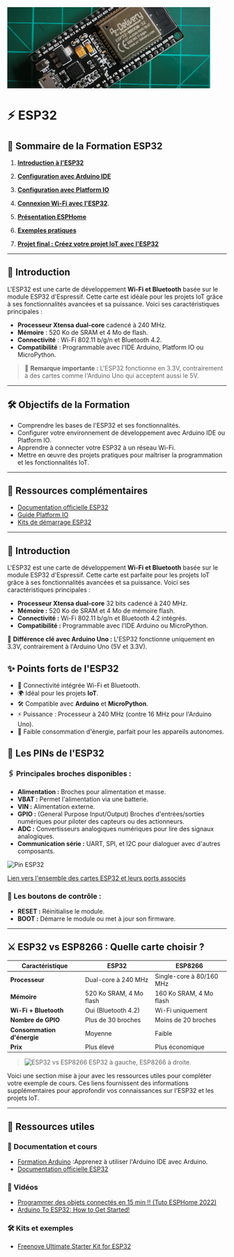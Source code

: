 <img src="./img/fond-esp.png" style="height:186px;" alt="">


# ⚡ ESP32

## 📖 Sommaire de la Formation ESP32

1. [**Introduction à l'ESP32**](./esp32-intro)

2. [**Configuration avec Arduino IDE**](./esp32-arduino)

3. [**Configuration avec Platform IO**](./esp32-platformio)

4. [**Connexion Wi-Fi avec l'ESP32**](./esp32-wifi).

5. [**Présentation ESPHome**](./esp32-esphome)

6. [**Exemples pratiques**](./esp32-exemple2)

7. [**Projet final : Créez votre projet IoT avec l'ESP32**](./esp32-projet)

---

## 🌟 Introduction

L'ESP32 est une carte de développement **Wi-Fi et Bluetooth** basée sur le module ESP32 d'Espressif. Cette carte est idéale pour les projets IoT grâce à ses fonctionnalités avancées et sa puissance. Voici ses caractéristiques principales :

- **Processeur Xtensa dual-core** cadencé à 240 MHz.
- **Mémoire** : 520 Ko de SRAM et 4 Mo de flash.
- **Connectivité** : Wi-Fi 802.11 b/g/n et Bluetooth 4.2.
- **Compatibilité** : Programmable avec l'IDE Arduino, Platform IO ou MicroPython.

> 📌 **Remarque importante :** L'ESP32 fonctionne en 3.3V, contrairement à des cartes comme l'Arduino Uno qui acceptent aussi le 5V.

---

## 🛠️ Objectifs de la Formation

- Comprendre les bases de l'ESP32 et ses fonctionnalités.
- Configurer votre environnement de développement avec Arduino IDE ou Platform IO.
- Apprendre à connecter votre ESP32 à un réseau Wi-Fi.
- Mettre en œuvre des projets pratiques pour maîtriser la programmation et les fonctionnalités IoT.

---

## 🔗 Ressources complémentaires

- [Documentation officielle ESP32](https://docs.espressif.com/projects/arduino-esp32/en/latest/)
- [Guide Platform IO](https://platformio.org/)
- [Kits de démarrage ESP32](https://www.amazon.fr/s?k=kit+esp32)

---


## 🌟 Introduction

L'ESP32 est une carte de développement **Wi-Fi et Bluetooth** basée sur le module ESP32 d'Espressif. Cette carte est parfaite pour les projets IoT grâce à ses fonctionnalités avancées et sa puissance. Voici ses caractéristiques principales :


- **Processeur Xtensa dual-core** 32 bits cadencé à 240 MHz.
- **Mémoire :** 520 Ko de SRAM et 4 Mo de mémoire flash.
- **Connectivité :** Wi-Fi 802.11 b/g/n et Bluetooth 4.2 intégrés.
- **Compatibilité :** Programmable avec l'IDE Arduino ou MicroPython.

📌 **Différence clé avec Arduino Uno :** L'ESP32 fonctionne uniquement en 3.3V, contrairement à l'Arduino Uno (5V et 3.3V).


## ✨ Points forts de l'ESP32

- 🔗 Connectivité intégrée Wi-Fi et Bluetooth.
- 🌍 Idéal pour les projets **IoT**.
- 🛠️ Compatible avec **Arduino** et **MicroPython**.
- ⚡ Puissance : Processeur à 240 MHz (contre 16 MHz pour l'Arduino Uno).
- 🔋 Faible consommation d'énergie, parfait pour les appareils autonomes.


## 📌 Les PINs de l'ESP32

### 🖇️ Principales broches disponibles :

- **Alimentation :** Broches pour alimentation et masse.
- **VBAT :** Permet l'alimentation via une batterie.
- **VIN :** Alimentation externe.
- **GPIO :** (General Purpose Input/Output) Broches d'entrées/sorties numériques pour piloter des capteurs ou des actionneurs.
- **ADC :** Convertisseurs analogiques numériques pour lire des signaux analogiques.
- **Communication série :** UART, SPI, et I2C pour dialoguer avec d'autres composants.

<img src="https://camo.githubusercontent.com/f2dca0248dbc2e4de13a0a523ed5d0a076e03e67cdf0c6b28c78353f2045c73f/68747470733a2f2f696d616765732e73717561726573706163652d63646e2e636f6d2f636f6e74656e742f76312f3563383564383938373762393033363036313236653664662f63346139383936352d373431352d343134652d383335382d3333396533613063653833372f7468756d622d74696e797069636f2d76335f70696e6f75745f3132303070782e6a70673f666f726d61743d3235303077" alt="Pin ESP32"  style="width: 500px;"/>

[Lien vers l'ensemble des cartes ESP32 et leurs ports associés](https://github.com/thelastoutpostworkshop/gpio_viewer/blob/main/README.md)

### 🔘 Les boutons de contrôle :

- **RESET :** Réinitialise le module.
- **BOOT :** Démarre le module ou met à jour son firmware.

---

## ⚔️ ESP32 vs ESP8266 : Quelle carte choisir ?

| **Caractéristique**        | **ESP32**               | **ESP8266**              |
|----------------------------|-------------------------|--------------------------|
| **Processeur**             | Dual-core à 240 MHz     | Single-core à 80/160 MHz |
| **Mémoire**                | 520 Ko SRAM, 4 Mo flash | 160 Ko SRAM, 4 Mo flash  |
| **Wi-Fi + Bluetooth**      | Oui (Bluetooth 4.2)     | Wi-Fi uniquement         |
| **Nombre de GPIO**         | Plus de 30 broches      | Moins de 20 broches      |
| **Consommation d'énergie** | Moyenne                 | Faible                   |
| **Prix**                   | Plus élevé              | Plus économique          |

> <img src="https://i0.wp.com/randomnerdtutorials.com/wp-content/uploads/2019/08/esp32-vs-esp8266-devlopment-boards.jpg?w=750&quality=100&strip=all&ssl=1" alt="ESP32 vs ESP8266" width="300"/>
> ESP32 à gauche, ESP8266 à droite.

Voici une section mise à jour avec les ressources utiles pour compléter votre exemple de cours. Ces liens fournissent des informations supplémentaires pour approfondir vos connaissances sur l'ESP32 et les projets IoT.

---

## 🔗 Ressources utiles

### 📖 Documentation et cours
- [Formation Arduino](../Arduino/arduino-code) :Apprenez à utiliser l'Arduino IDE avec Arduino.
- [Documentation officielle ESP32](https://docs.espressif.com/projects/arduino-esp32/en/latest/) 

### 🎥 Vidéos 
- [Programmer des objets connectés en 15 min !! (Tuto ESPHome 2022)](https://www.youtube.com/watch?v=3GbyYQHQvV8) 
- [Arduino To ESP32: How to Get Started!](https://www.youtube.com/watch?v=RiYnucfy_rs) 

### 🛠️ Kits et exemples
- [Freenove Ultimate Starter Kit for ESP32](https://github.com/Freenove/Freenove_Ultimate_Starter_Kit_for_ESP32)

